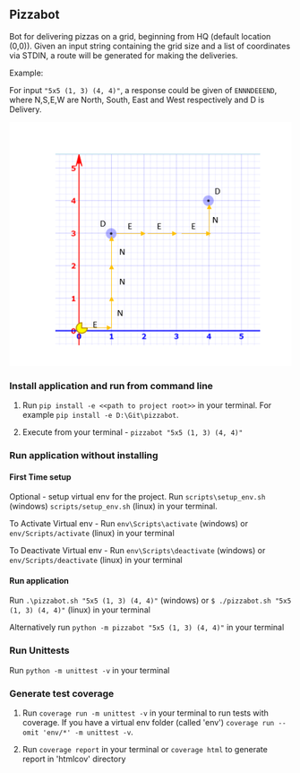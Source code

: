 ## Pizzabot

Bot for delivering pizzas on a grid, beginning from HQ (default location (0,0)). Given an input string containing the grid size and a list of coordinates via STDIN, a route will be generated for making the deliveries.

Example: 

For input `"5x5 (1, 3) (4, 4)"`, a response could be given of `ENNNDEEEND`, where N,S,E,W are North, South, East and West respectively and D is Delivery.

![Example route](docs/example-route.PNG)


### Install application and run from command line

1. Run `pip install -e <<path to project root>>` in your terminal. For example `pip install -e D:\Git\pizzabot`.


2. Execute from your terminal - `pizzabot "5x5 (1, 3) (4, 4)"`


### Run application without installing

#### First Time setup
Optional - setup virtual env for the project. Run `scripts\setup_env.sh` (windows) `scripts/setup_env.sh` (linux) in your terminal.

To Activate Virtual env - Run `env\Scripts\activate` (windows) or `env/Scripts/activate` (linux) in your terminal

To Deactivate Virtual env - Run `env\Scripts\deactivate` (windows) or `env/Scripts/deactivate` (linux) in your terminal


#### Run application
Run `.\pizzabot.sh "5x5 (1, 3) (4, 4)"` (windows) or `$ ./pizzabot.sh "5x5 (1, 3) (4, 4)"` (linux) in your terminal
    
Alternatively run `python -m pizzabot "5x5 (1, 3) (4, 4)"` in your terminal


### Run Unittests
Run `python -m unittest -v` in your terminal

### Generate test coverage
1. Run `coverage run -m unittest -v` in your terminal to run tests with coverage. If you have a virtual env folder (called 'env') `coverage run --omit 'env/*' -m unittest -v`.


2. Run `coverage report` in your terminal or `coverage html` to generate report in 'htmlcov' directory
